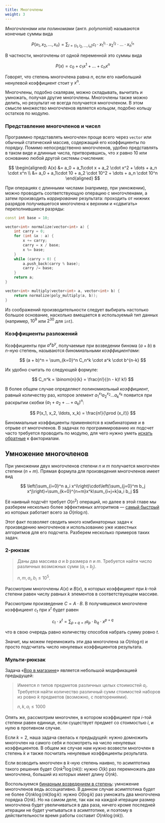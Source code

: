 ```yaml
---
title: Многочлены
weight: 3
---
```


*Многочленами* или *полиномами* (англ. *polynomial*) называются конечные суммы вида

$$
P(x_1, x_2, \ldots, x_n) = \sum_{I=\{i_1,i_2,\ldots,i_n\}} c_I \cdot x_1^{i_1} \cdot x_2^{i_2} \cdot \ldots \cdot x_n^{i_n}
$$

В частности, многочлены от одной переменной это суммы вида

$$
P(x) = c_0 + c_1 x^1 + \ldots + c_n x^n
$$

Говорят, что степень многочлена равна $n$, если его наибольший ненулевой коэффициент стоит у $x^n$.

Многочлены, подобно скалярам, можно складывать, вычитать и умножать, получая другие многочлены. Многочлены также можно делить, но результат не всегда получается многочленом. В этом смысле множество многочленов является *кольцом*, подобно кольцу остатков по модулю.

### Представление многочленов и чисел

Программно представлять многочлен проще всего через `vector` или обычный статический массив, содержащий его коэффициенты по порядку. Помимо непосредственно многочленов, удобно представлять в таком виде и длинные числа, притворившись, что $x$ равно $10$ или основанию любой другой системы счисления:

$$
\begin{aligned}
A(x) &= a_0 + a_1\cdot x + a_2 \cdot x^2  + \dots + a_n \cdot x^n
\\   &= a_0 + a_1\cdot 10 + a_2 \cdot 10^2 + \dots + a_n \cdot 10^n
\end{aligned}
$$

При операциях с длинными числами (например, при умножении), можно проводить соответствующую операцию с многочленами, а затем производить *каррирование* результата: проходить от нижних разрядов получившегося многочлена к верхним и «сдвигать» переполнившиеся разряды:

```cpp
const int base = 10;

vector<int> normalize(vector<int> a) {
    int carry = 0;
    for (int &x : a) {
        x += carry;
        carry = x / base;
        x %= base;
    }
    while (carry > 0) {
        a.push_back(carry % base);
        carry /= base;
    }
    return a;
}

vector<int> multiply(vector<int> a, vector<int> b) {
    return normalize(poly_multiply(a, b));
}
```

Из соображений производительности следует выбирать настолько большое основание, насколько вмещается в используемый тип данных (например, $10^9$ или $2^{30}$ для `int`).

### Коэффициенты разложений

Коэффициенты при $a^x b^y$, получаемые при возведении бинома $(a+b)$ в $n$-ную степень, называются *биномиальными коэффициентами*:

$$
(a + b)^n = \sum_{k=0}^n C_n^k \cdot a^k \cdot b^{n-k}
$$

Их удобно считать по следующей формуле:

$$
C_n^k = \binom{n}{k} = \frac{n!}{(n - k)! k!}
$$

В более общем случае определяют *полиномиальный коэффициент*, равный количеству раз, которое элемент $a_1^{x_1} a_2^{x_2} \ldots a_k^{x_k}$ появится при раскрытии скобки $(a_1+a_2+\ldots+a_k)^n$:

$$
P(x_1, x_2, \ldots, x_k) = \frac{n!}{\prod (x_i!)}
$$

Биномиальные коэффициенты применяются в комбинаторике и в отрыве от многочленов. В задачах по программированию их подсчет часто требуется проводить по модулю, для чего нужно уметь [искать обратные](/cs/modular) к факториалам.

## Умножение многочленов

При умножении двух многочленов степени $n$ и $m$ получается многочлен степени $(n+m)$. Прямая формула для произведения многочленов имеет вид

$$
\left(\sum_{i=0}^n a_i x^i\right)\cdot\left(\sum_{j=0}^m b_j x^j\right)=\sum_{k=0}^{n+m}x^k\sum_{i+j=k}a_i b_j
$$

Её наивный подсчёт требует $O(n^2)$ операций, но далее в этой главе мы разберем несколько более эффективных алгоритмов — [самый быстрый](../fft) из которых работает всего за $O(n \log n)$.

Этот факт позволяет сводить много комбинаторных задач к произведению многочленов и использованию уже известных алгоритмов для его подсчета. Разберем несколько примеров таких задач.

### 2-рюкзак

> Даны два массива $a$ и $b$ размера $n$ и $m$. Требуется найти число различных возможных сумм $(a_i + b_j)$.
> 
> $n, m, a_i, b_i \le 10^5$.

Рассмотрим многочлены $A(x)$ и $B(x)$, в которых коэффициент при $k$-той степени равен числу равных $k$ элементов в соответствующем массиве.

Рассмотрим произведение $C = A \cdot B$. В получившемся многочлене коэффициент $c_t$ при $x^t$ будет равен

$$
c_t \cdot x^t = \sum_{p+q=t} a_p \cdot b_q \cdot x^{p+q}
$$

что в свою очередь равно количеству способов набрать сумму ровно $t$.

Значит, мы можем перемножить эти два многочлена за $O(n \log n)$ и просто подсчитать число ненулевых коэффициентов результата.

### Мульти-рюкзак

Задача «[Вор в магазине](https://codeforces.com/problemset/problem/632/e?locale=ru)» является небольшой модификацией предыдущей:

> Имеется $n$ типов предметов различных целых стоимостей $a_i$. Требуется найти количество различный сумм стоимостей наборов из ровно $k$ предметов (возможно, с повторениями).
> 
> $n, k, a_i \le 1000$

Опять же, рассмотрим многочлен, в котором коэффициент при $i$-той степени равен единице, если существует предмет со стоимостью $i$, и нулю в противном случае.

Если $k=2$, наша задача свелась к предыдущей: нужно домножить многочлен на самого себя и посмотреть на число ненулевых коэффициентов. В общем же случае нам нужно возвести многочлен в степень $k$ и также посчитать ненулевые коэффициенты результата.

Если возводить многочлен в $k$-ную степень наивно, то асимптотика такого решения будет $O(n k^2 \log (nk))$: нужно $O(k)$ раз перемножать два многочлена, больший из которых имеет длину $O(nk)$.

Воспользуемся [бинарным возведением в степень](../binpow): умножение многочленов ведь ассоциативно. В данном случае асимптотика будет не более $O(nk \log (nk) \log k)$: нужно $O(\log k)$ раз умножать два многочлена порядка $O(nk)$. Но на самом деле, так как на каждой итерации размер многочлена будет увеличиваться в два раза, ничего кроме последней итерации не будет учитываться в асимптотике, и поэтому в действительности время работы составит $O(nk \log (nk))$.

<!--

### Поиск подстрок

> Даны две бинарные строки $a$ и $b$. Нужно найти такой циклический сдвиг строки $b$, что количество совпадающих соответствующих символов с $a$ станет максимально.

Сперва научимся для каждого циклического сдвига $i$ второй строки считать количество совпадающих единиц $c_i$. Это можно сделать за $O(n^2)$ множеством разных способов, мы рассмотрим следующий: рассмотрим каждую единицу во втором числе, пусть она стоит на $j$-й позиции; для каждого $l$ от $0$ до $n-1$, если $a_l$ равно 1, то прибавим один к $c_{i-j}$ (при этом $i-j$ берётся по модулю $n$). Такой алгоритм верный, потому что по сути мы перебираем пары единиц, которые могут совпадать, и прибавляем +1 к количеству совпадающих единиц для соответствующего циклического сдвига. И тут мы можем заметить очень важную вещь: если перемножить числа, соответствующие $a$ и $b$,  в столбик и не переносить разряды при сложении, то мы получим как раз массив $c$ (с одним нюансом: его длина может быть больше $n$, тогда нам нужно для всех $i \geq n$ прибавить $c_i$ к $c_{i-n}$)! А перемножать длинные числа мы уже научились: это легко сделать при помощи БПФ. Таким образом, мы научились искать число совпадающих единиц; заметим, что мы можем инвертировать биты в строках и применить эквивалентный алгоритм, получив в итоге количества совпадающих нулей. Сложим соответствующие элементы в двух массивах и найдём индекс максимального.
Также очень часто в задачах на FFT требуется не явно перемножить два полинома, а посчитать *свёртку* двух векторов. *Прямой свёрткой* векторов $a$ длины $n$ и $b$ длины $m$ называется вектор $s$ длины $n+m-1$ такой, что $s_k = \Sigma_{i=0}^{k} a_i \cdot b_{k-i} (\forall k \in [0;n+m-2])$ (при этом считается, что несуществующие элементы равны нулю). *Круговой (циклической) свёрткой* векторов $a$ и $b$ длины $n$ называется вектор $s$ длины $n$ такой, что $s_k = \Sigma_{i=0}^{n-1} a_i \cdot b_{k-i} (\forall k \in [0; n-1])$ (при этом ${k-i}$ берётся по модулю $n$). Оказывается, что линейную свёртку можно считать через круговую: для этого дополним нулями оба вектора до одинаковой длины $n+m-1$. Это очень легко доказать: если для некоторого $k$ $i \geq k+1$, то либо $a_i$, либо $b_{k-i}$ будут равны нулю. Если расписать выражение для прямого преобразования Фурье круговой свёртки и перенести множетили, то можно получить, что круговая свёртка равна вектору произведений многочленов с коэффициентами $a$ и $b$ в точках $0,1,\dots n-1$. Возможно, когда-нибудь я это распишу. 

-->
